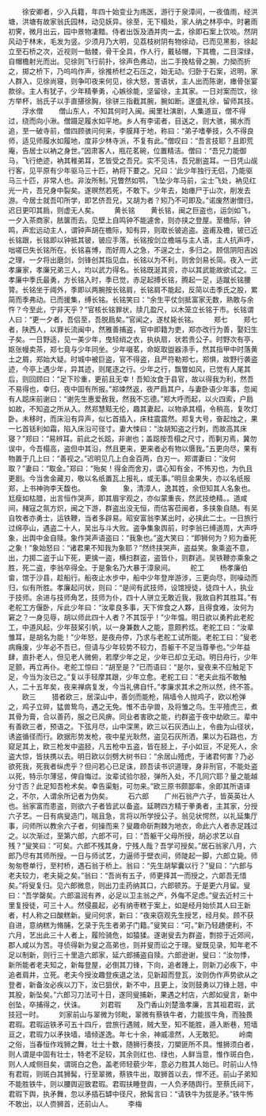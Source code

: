 <!-- { "loadSidebar": true } -->
　　徐安卿者，少入兵籍，年四十始变业为疡医，游行于泉漳间，一夜值雨，经洪塘，洪塘有故家翁氏园林，动见妖异。徐至，无下榻处，家人纳之林亭中。时暑雨初霁，微月出云，园中景物凄黯。侍者出饭及酒并肉一盂，徐即石案上饮啖。然阴风动于林末，毛发为竖。少须月乃大明，见荔枝树阴有物徐动，已而见黑影，徐起立至石桥之次，近视则一骷髅，骨干全具，作人行，戴毡帽，下其檐，二目深绿，自帽檐射光而出。见徐则飞行前扑，徐声色弗动，出二手挽枯骨之腕，力拗而折之，掷之桥下，乃呜呜作声，徐推桥栏之石压之，始无动。归卧于石案，迟明，家人群入，见徐尚寝，则争叩夜来何见，徐大怒，詈语状，主人出而陈谢，瘗骨张宴款徐。主人有犹子，少年精拳勇，心嫉徐能，坚留徐，主其家。一日对案而饮，徐方举杯，翁氏子以手直揕徐胸，徐骈三指截其腕，腕如断。遂盛礼徐，留师其技。
　　浮水僧
　　僧山东人，不知其何时入闽。闽里社演剧，人集道亘，僧不得过，绕而向小湫。僧蹑足履水如平地。乡人有李诺者，目送之，则大骇，揭水而追，至一破寺前，僧四顾骇问何来，李膜拜于地，称曰：“弟子嗜拳技，久不得良师，适见师履水如履地，度非少林寺派，不复有此。”僧叹曰：“吾言技耶？且即荒庵，告居士以衲之身世。”因肃客人，瓶花茗碗，位置精洁。僧曰：“吾兄力能御马，飞行绝迹，衲其稚弟耳，艺皆受之吾兄。实不见讳，吾兄剧盗耳。一日凭山觇行客，见平原有少年驱马三十匹，衲将下要之。兄曰：‘此少年独行无侣，乃能驱马三十匹，非常人也。非汝所制。’兄瞥然如鹗，飞坠少年马前，尘士飞处，衲见红光一片，吾兄身中裂矣。遂暝然若死，不敢下。少年去，始瘗尸于山次，削发去游。今居士就吾叩所学，即艺侪吾兄，又胡为者？矧乃不可即及。”诺废然谢僧归，迟日更叩其扃，则虚无人矣。
　　黄长铭
　　黄长铭，闽之巨盗也，运剑如飞，一夕入茶商家，胠箧而去。见壁上自鸣钟不能遽舍，则亦挟之登屋。至檐际，钟鸣，声宏远动主人，谓钟声胡在檐际，知有异，则取长铍追盗。盗甫及檐，铍已近长铭跟，长铭即以钟抵其铍，铍应手落。长铭按剑立檐端与主人语，主人抗声呼，咄嗟已失长铭所在。长铭喜博，而好周人之急，不逞之士，多归之。顾信阴阳吉凶之理，一夕将出磨剑，剑锋创其指见血，长铭以为不利，则舍剑易长简。夜入一武孝廉家，孝廉兄弟三人，均以武力得名。长铭既涎其资，亦以其武能故欲试之。三孝廉中季氏最勇，方长铭入时，季已觉，赤足起搏长铭，腾起一足，适蹴长铭腰膂。长铭坐于阈外，季即以两腕按长铭肩，长铭肩不能起，反简以击季氏之股，累简而季弗动。已而援集，缚长铭。长铭笑曰：“余生平仗剑抵富家无数，熟敢与余忤？今至此，宁非天乎？”官核长铭罪状，牍几盈尺，以木笼立长铭于市。长铭谓人曰：“更一夕者，吾侣至，吾脱扃矣。”官闻之，遂杖毙长铭。
　　郑七
　　郑七者，陕西人，以罪长流闽中，然雅善捕盗，官中即籍为吏，郑亦改行为善，娶妇生子矣。一日野适，见一美少年，曳轻绡之衣，执纨扇，状若贵公子。时野次有亭，妪张幔卖茶，郑七竟与少年同坐。少年啜茗，命妪取盥器涤手，然其指甲中时落黄土之屑，郑始大疑。时城中被巨盗，官不得盗，且严符勒郑七，郑惧，故野行袭盗迹，今亭上遇少年，异其迹，则尾逐之行。少年之行，飘瞥如风，已觉有人尾其后，则回顾曰：“足下珍重，更前且无幸！吾知汝食于县官，故以得我为利，然吾不易得也，幸归，夜中固有所报。”郑竦然返，夜严扃其户，与妻卧语少年事，忽闻有人跽床前谢曰：“谢先生惠爱赦我，然我不忘德。”郑大呼而起，以火四索，户扃如故，不知盗之所从入。然郑慧黠无伦，趣其妻起，以物承其榻，令稍高，复吹灯卧。未移时，而床沿有异声，似匕首插入，床柱震震然。郑复大号，奋起烛之，果一匕首铦利如霜，陷入床沿可径寸。妻大悚曰：“汝胡知盗之行刺，而故高其床寝？”郑曰：“易辨耳。前此之长跽，非谢也；盖跽按吾榻之尺寸，而剚刃焉，冀勿误中，今吾榻高，盗但中其沿，然且更来，更来者必有物以慑我。”五更向尽，果有物置于几上曰：“善视之。”迟明见几上白金百两，白刃一。郑谓妻曰：“汝何取？”妻曰：“取金。”郑曰：“殆矣！得金而舍刃，谓心知有金，不怖刃也，为仇且更剧。今当舍金藏刃，敬以名纸置瓦上报礼，或无事。”明旦金果失，亦以名纸报郑，上书神驹李天馥也。
　　象
　　象，清漳人，逸其姓，余但知其人名象也。尪瘦如枯腊，出言恒作哭声，即其眉宇观之，亦似蒙重丧，然武技绝精。。道咸间，赭寇之氛方炽，闽之下游，群盗出没无恒，而估客莅闽者，多挟象自随。有吴自牧者亦勇士，运铁鞭，当者多辟易。昭安富翁李某出时，必挟此二士。一日旅行过绵亭山，遇盗二十人，吴出与斗大败。盗争集象舆前，时李翁已缚道周，大声呼象，出舆中金自赎。象作哭声语盗曰：“我象也。”盗大笑曰：“即狮何为？矧为垂死之象！”象始怒曰：“诸君果不知我为象耶？”然终挟哭声，盗益笑。象乘盗不意，出，力掷二盗于山下死，更擒一盗，横扫群盗，盗皆仆，则群逃。吴铁鞭亦乘象之胜，死二盗，李翁卒得全。于是象名乃大暴于漳泉间。
　　舵工
　　杨孝廉伯畲，馆于沙县，趁船行。船夜止水步中，船中少年登岸游涉，三更向尽，则噪动而归，似有所胜。孝廉起问状，则曰：“是间有武技师，设馆授徒，徒四十人，执业于技师。余进与技师角艺，技师为仆，四十人骈立无敢近我，我故自矜其胜耳。”有老舵工方偃卧，斥此少年曰：“汝辈良多事，天下侔食之人夥，且得食难，汝何为窘之？一身见辱，胡以师此四十人者？不其馁乎！”少年愠。明日欲以勇矜此老舵工，中道风起，少年鼓桨引帆，以一身兼数人之能，意颇矜炫。老舵工曰：“汝辈雏耳，是胡名为能！”少年怒，是夜舟停，乃求与老舵工试所能。老舵工曰：“叟老病癃废，少年必不吾已，但请与少年较势不较力，吾躯干不足当尊拳也。”少年益肆，直扑老人，但见老人微俯，若摩少年之足，少年已却立无动。明日舟行，少年足颤，再立再仆。老舵工惊曰：“胡至是？”已而语曰：“是尔，叟夜来不应触足下足，今当为汝已之。”复以手轻摩其跟，少年立愈。老舵工曰：“老夫此指不敢触人，二十五年矣，夜来禅病复发，今当礼佛自忏。”孝廉求其术之所以然，终不答。
　　欧三
　　猎者欧三，居深山中，善剑而能枪，隔墙令人抛鸡子，欧以枪弹之，鸡子立碎，猛兽鸷鸟，遇之无免。惟不击孕兽，及将雏之鸟。生平殪虎三，煮其骨为膏，合以善药，服之已风痹。同业者害欧之能，约群盗于夜中劫欧三。辈中有善欧三者，预语之。下弦月尽，山中深黑，欧三以石灰洒山上，令曲为山径状，诱盗循径而行。欧据形势发枪，夜中星光耿然，盗见石灰所洒，果以为石路也，方窥足其上，欧三枪发中盗胫，凡五枪中五盗，皆在胫上，子小如豆，不足死人，余盗大惊，皆扶携以去。明日欧以剑劈大树书曰：“余居山殪虎，于诸君何害？乃必欲死我，死我者纵虎乎？但问若心已足诛，顾吾读书识道理，身非刑官，不能处盗以死，特示尔薄惩，俾自悔过。汝辈试验尔胫，弹所入处，不几同穴耶？量之能越分寸否？此足知吾枪术矣。幸告渠魁，可勿来。”欧三原书颇鄙率，余即其所语译之，不尔，人谓余所记者为伪矣。
　　石六郎
　　广州石翁产六子，皆英英壮人也。翁家富而患盗，则欲六子者皆武以备盗。延聘四方精于拳勇者，主其家，分授六子艺。一日有病叟造门，喘且急，言将以所学授公子。翁见状愕然，以礼延集厅事，问师所以教余六子者，何操而来？叟趣命斫荆棘为地衣，命此六人者赤足践过之。以次渐过，至第六郎，六郎不可，曰：“吾躯干父母所授，胡必求艺以自残？”叟笑曰：“可矣。六郎不残其身，宁残人哉？吾学可授矣。”居石翁家八月，六郎乃尽有其师所授。一日与师试艺，力逼师于壁衣间，师陡起一脚，六郎立毙。师匆匆卷单行，至村桥，遇石翁于桥上。翁曰：“先生胡挈囊以行？”叟曰：“六郎与老夫较力，老夫毙之矣。”翁曰：“吾尚有五子，师更择其一而授之，六郞吾无惜矣。”将叟复归。见六郎微息，则出刀圭药纳其口，六郎顿苏。于是更六月留。叟曰：“吾学罄矣。六郎温润有养，必足以卫主翁之产，外侮不足虑。”叟去近村三十里复授徒，可三十人。然侵晨起，必有纳枣糕于案上，如是经月始侦其人曰王新者，村人称之曰酸糕新。叟问何求，新曰：“夜来窃观先生授艺，经月矣。顾不获自进，意纳糕为脩脯，乞录于先生者弟子门籍。”叟笑曰：“可。”新乃轻趫便利，不六月，艺出此三十人者上，履险骑危，如猿猱。遂谢叟去为群盗，剽掠于近郊间，郡人咸以为苦。寻侦得新为叟之高弟也，则并叟而讼之于理。叟既见录，知年老不足以制新，则行三十里造六郎家，延六郎捕盗自赎。六郎逊谢，叟曰：“汝勿悸，新所能者老夫知之，新每登屋，必倒其刀锋，下向，追者踵上，则新刀必疾下，中追者肩井，立死。老夫今授汝趣登疾退之法，见新超而登瓦，汝则伪作声势欲从之登者，新备汝必疾以刀下，汝已狙伏，新不中，且更上，汝则鼓勇以刀锋上翘，中其股，新坠矣。”六郎习刀法可十日，遂同叟捕新，果遇之村店，六郎如叟言，新中创坠，卒捕得之，伏诛。
　　刘君瑕
　　及门香山刘楚渔孝廉，言其祖君瑕，武技冠一时。
　　刘家前山与翠微为邻毗，翠微有蔡铁牛者，力能拔牛角，而独畏君瑕。君瑕运铁矛可五十四斤，尝旅行遇贼，贼大至，知不能胜，遁入断巷，短墙亘之，君瑕力以矛抉墙，墙倾遂逸。年七十余，神威凛然，人无敢犯。
　　岭南之俗，当春恒作戏狮之舞，壮士十数，随狮行奏技，刀槊匪所不具。惟狮须白者，则人谓是中固有壮士，特老不足较，其余则红也、绿也，人鲜当意，惟作斑白色，则人人咸侧目矣，谓斑白之色，盖老师轻藐少年，意必力胜其人始已。时前山人恃有君瑕，则斑白其狮髯，行至翠微，蔡铁牛出，取狮首以去，悍不还。前山子弟知不能胜铁牛，则以腰舆迎致君瑕。君瑕扶睡登舆，一人负矛随舆行。至蔡氏祠下，君瑕下舆，执矛舞，忽以矛插石罅中径尺，掀髯言曰：“请铁牛为拔是矛。”铁牛怖不敢出，以人赍狮首，还前山人。
　　李梅
